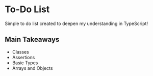 # To-Do List

Simple to do list created to deepen my understanding in TypeScript!

## Main Takeaways 
- Classes
- Assertions
- Basic Types
- Arrays and Objects